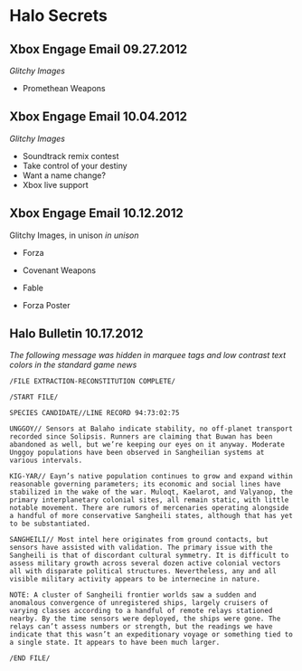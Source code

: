 # Halo Secrets

## Xbox Engage Email 09.27.2012

*Glitchy Images*
+ Promethean Weapons

## Xbox Engage Email 10.04.2012

*Glitchy Images*
+ Soundtrack remix contest
+ Take control of your destiny
+ Want a name change?
+ Xbox live support

## Xbox Engage Email 10.12.2012

Glitchy Images, in unison
*in unison*
+ Forza
+ Covenant Weapons
+ Fable

+ Forza Poster

## Halo Bulletin 10.17.2012

*The following message was hidden in marquee tags and low contrast text colors in the standard game news*

	/FILE EXTRACTION-RECONSTITUTION COMPLETE/

	/START FILE/

	SPECIES CANDIDATE//LINE RECORD 94:73:02:75

	UNGGOY// Sensors at Balaho indicate stability, no off-planet transport recorded since Solipsis. Runners are claiming that Buwan has been abandoned as well, but we’re keeping our eyes on it anyway. Moderate Unggoy populations have been observed in Sangheilian systems at various intervals.

	KIG-YAR// Eayn’s native population continues to grow and expand within reasonable governing parameters; its economic and social lines have stabilized in the wake of the war. Muloqt, Kaelarot, and Valyanop, the primary interplanetary colonial sites, all remain static, with little notable movement. There are rumors of mercenaries operating alongside a handful of more conservative Sangheili states, although that has yet to be substantiated.

	SANGHEILI// Most intel here originates from ground contacts, but sensors have assisted with validation. The primary issue with the Sangheili is that of discordant cultural symmetry. It is difficult to assess military growth across several dozen active colonial vectors all with disparate political structures. Nevertheless, any and all visible military activity appears to be internecine in nature.

	NOTE: A cluster of Sangheili frontier worlds saw a sudden and anomalous convergence of unregistered ships, largely cruisers of varying classes according to a handful of remote relays stationed nearby. By the time sensors were deployed, the ships were gone. The relays can’t assess numbers or strength, but the readings we have indicate that this wasn’t an expeditionary voyage or something tied to a single state. It appears to have been much larger.

	/END FILE/